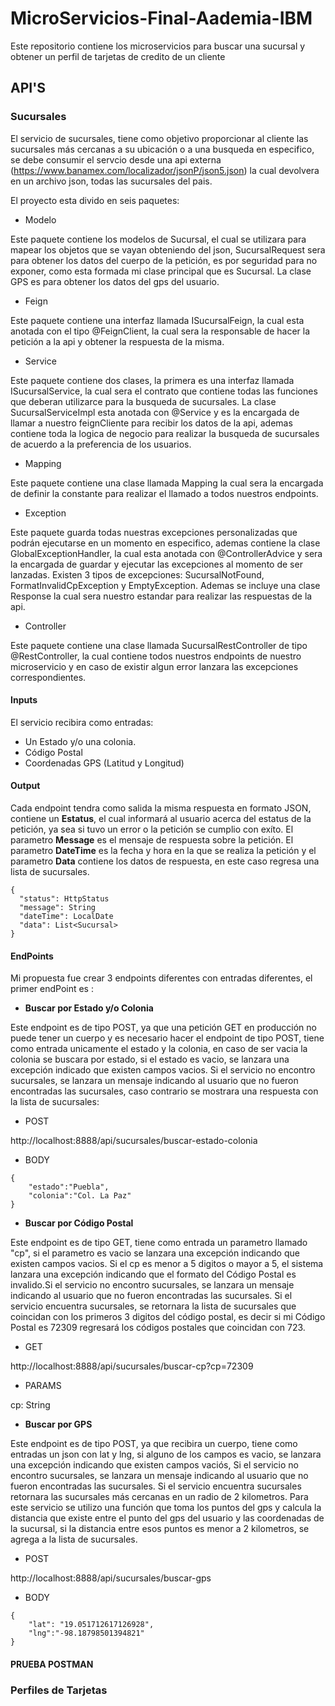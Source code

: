 # MicroServicios-Final-Aademia-IBM
Este repositorio contiene los microservicios para buscar una sucursal y obtener un perfil de tarjetas de credito de un cliente

## API'S

### Sucursales
El servicio de sucursales, tiene como objetivo proporcionar al cliente las sucursales más cercanas a su ubicación o a una busqueda en especifico, se debe consumir el servcio desde una api externa (https://www.banamex.com/localizador/jsonP/json5.json) la cual devolvera en un archivo json, todas las sucursales del pais.

El proyecto esta divido en seis paquetes:

- Modelo

Este paquete contiene los modelos de Sucursal, el cual se utilizara para mapear los objetos que se vayan obteniendo del json, SucursalRequest sera para obtener los datos del cuerpo de la petición, es por seguridad para no exponer, como esta formada mi clase principal que es Sucursal. La clase GPS es para obtener los datos del gps del usuario.

- Feign

Este paquete contiene una interfaz llamada ISucursalFeign, la cual esta anotada con el tipo @FeignClient, la cual sera la responsable de hacer la petición a la api y obtener la respuesta de la misma.

- Service

Este paquete contiene dos clases, la primera es una interfaz llamada ISucursalService, la cual sera el contrato que contiene todas las funciones que deberan utilizarce para la busqueda de sucursales. La clase SucursalServiceImpl esta anotada con @Service y es la encargada de llamar a nuestro feignCliente para recibir los datos de la api, ademas contiene toda la logica de negocio para realizar la busqueda de sucursales de acuerdo a la preferencia de los usuarios.

- Mapping

Este paquete contiene una clase llamada Mapping la cual sera la encargada de definir la constante para realizar el llamado a todos nuestros endpoints.

- Exception

Este paquete guarda todas nuestras excepciones personalizadas que podrán ejecutarse en un momento en especifico, ademas contiene la clase GlobalExceptionHandler, la cual esta anotada con @ControllerAdvice y sera la encargada de guardar y ejecutar las excepciones al momento de ser lanzadas. Existen 3 tipos de excepciones: SucursalNotFound, FormatInvalidCpException y EmptyException. Ademas se incluye una clase Response la cual sera nuestro estandar para realizar las respuestas de la api.

- Controller

Este paquete contiene una clase llamada SucursalRestController de tipo @RestController, la cual contiene todos nuestros endpoints de nuestro microservicio y en caso de existir algun error lanzara las excepciones correspondientes.

#### Inputs
El servicio recibira como entradas:
  - Un Estado y/o una colonia.
  - Código Postal
  - Coordenadas GPS (Latitud y Longitud)

#### Output
Cada endpoint tendra como salida la misma respuesta en formato JSON, contiene un **Estatus**, el cual informará al usuario acerca del estatus de la petición, ya sea si tuvo un error o la petición se cumplio con exíto. El parametro **Message** es el mensaje de respuesta sobre la petición. El parametro **DateTime** es la fecha y hora en la que se realiza la petición y el parametro **Data** contiene los datos de respuesta, en este caso regresa una lista de sucursales.

```
{
  "status": HttpStatus
  "message": String
  "dateTime": LocalDate
  "data": List<Sucursal>
}
```

#### EndPoints
Mi propuesta fue crear 3 endpoints diferentes con entradas diferentes, el primer endPoint es :

- **Buscar por Estado y/o Colonia**

Este endpoint es de tipo POST, ya que una petición GET en producción no puede tener un cuerpo y es necesario hacer el endpoint de tipo POST, tiene como entrada unicamente el estado y la colonia, en caso de ser vacia la colonia se buscara por estado, si el estado es vacio, se lanzara una excepción indicado que existen campos vacios. Si el servicio no encontro sucursales, se lanzara un mensaje indicando al usuario que no fueron encontradas las sucursales, caso contrario se mostrara una respuesta con la lista de sucursales:

- POST

http://localhost:8888/api/sucursales/buscar-estado-colonia

- BODY
```
{
    "estado":"Puebla",
    "colonia":"Col. La Paz"
}
```

- **Buscar por Código Postal**

Este endpoint es de tipo GET, tiene como entrada un parametro llamado "cp", si el parametro es vacio se lanzara una excepción indicando que existen campos vacios. Si el cp es menor a 5 digitos o mayor a 5, el sistema lanzara una excepción indicando que el formato del Código Postal es invalido.Si el servicio no encontro sucursales, se lanzara un mensaje indicando al usuario que no fueron encontradas las sucursales. Si el servicio encuentra sucursales, se retornara la lista de sucursales que coincidan con los primeros 3 digitos del código postal, es decir si mi Código Postal es 72309 regresará los códigos postales que coincidan con 723.

- GET

http://localhost:8888/api/sucursales/buscar-cp?cp=72309

- PARAMS

cp: String
 
- **Buscar por GPS**

Este endpoint es de tipo POST, ya que recibira un cuerpo, tiene como entradas un json con lat y lng, si alguno de los campos es vacio, se lanzara una excepción indicando que existen campos vaciós, Si el servicio no encontro sucursales, se lanzara un mensaje indicando al usuario que no fueron encontradas las sucursales. Si el servicio encuentra sucursales retornara las sucursales más cercanas en un radio de 2 kilometros. Para este servicio se utilizo una función que toma los puntos del gps y calcula la distancia que existe entre el punto del gps del usuario y las coordenadas de la sucursal, si la distancia entre esos puntos es menor a 2 kilometros, se agrega a la lista de sucursales.

- POST

http://localhost:8888/api/sucursales/buscar-gps

- BODY
```
{
    "lat": "19.051712617126928", 
    "lng":"-98.18798501394821"
}
```

#### PRUEBA POSTMAN

### Perfiles de Tarjetas

